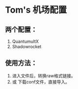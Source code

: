 # Tom's 机场配置

## 两个配置： 

1. QuantumultX
2. Shadowrocket

## 使用方法：

1. 进入文件后，转换raw格式链接。
2. 或 下载conf文件，直接导入。
